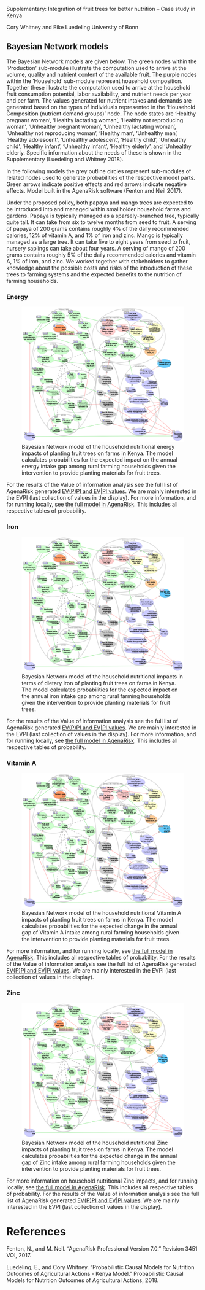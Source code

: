 
Supplementary: Integration of fruit trees for better nutrition – Case
study in Kenya

Cory Whitney and Eike Luedeling University of Bonn

## Bayesian Network models

The Bayesian Network models are given below. The green nodes within the
‘Production’ sub-module illustrate the computation used to arrive at the
volume, quality and nutrient content of the available fruit. The purple
nodes within the ‘Household’ sub-module represent household composition.
Together these illustrate the computation used to arrive at the
household fruit consumption potential, labor availability, and nutrient
needs per year and per farm. The values generated for nutrient intakes
and demands are generated based on the types of individuals represented
in the ‘Household Composition (nutrient demand groups)’ node. The node
states are ‘Healthy pregnant woman’, ‘Healthy lactating woman’, ‘Healthy
not reproducing woman’, ‘Unhealthy pregnant woman’, ‘Unhealthy lactating
woman’, ‘Unhealthy not reproducing woman’, ‘Healthy man’, ‘Unhealthy
man’, ‘Healthy adolescent’, ‘Unhealthy adolescent’, ‘Healthy child’,
‘Unhealthy child’, ‘Healthy infant’, ‘Unhealthy infant’, ‘Healthy
elderly’, and ’Unhealthy elderly. Specific information about the needs
of these is shown in the Supplementary (Luedeling and Whitney 2018).

In the following models the grey outline circles represent sub-modules
of related nodes used to generate probabilities of the respective model
parts. Green arrows indicate positive effects and red arrows indicate
negative effects. Model built in the AgenaRisk software (Fenton and Neil
2017).

Under the proposed policy, both papaya and mango trees are expected to
be introduced into and managed within smallholder household farms and
gardens. Papaya is typically managed as a sparsely-branched tree,
typically quite tall. It can take from six to twelve months from seed to
fruit. A serving of papaya of 200 grams contains roughly 4% of the daily
recommended calories, 12% of vitamin A, and 1% of iron and zinc. Mango
is typically managed as a large tree. It can take five to eight years
from seed to fruit, nursery saplings can take about four years. A
serving of mango of 200 grams contains roughly 5% of the daily
recommended calories and vitamin A, 1% of iron, and zinc. We worked
together with stakeholders to gather knowledge about the possible costs
and risks of the introduction of these trees to farming systems and the
expected benefits to the nutrition of farming households.

### Energy

<figure>
<img src="Figures/AgenaRisk_Energy.png"
alt="Bayesian Network model of the household nutritional energy impacts of planting fruit trees on farms in Kenya. The model calculates probabilities for the expected impact on the annual energy intake gap among rural farming households given the intervention to provide planting materials for fruit trees." />
<figcaption aria-hidden="true">Bayesian Network model of the household
nutritional energy impacts of planting fruit trees on farms in Kenya.
The model calculates probabilities for the expected impact on the annual
energy intake gap among rural farming households given the intervention
to provide planting materials for fruit trees.</figcaption>
</figure>

For the results of the Value of information analysis see the full list
of AgenaRisk generated [EV(P)PI and EV\|PI
values](https://htmlpreview.github.io/?raw.githubusercontent.com/CWWhitney/kenya_fruit_trees/main/data/EVPI_Minimized/EVPI_Energy.html).
We are mainly interested in the EVPI (last collection of values in the
display). For more information, and for running locally, see [the full
model in AgenaRisk](./Models/BN_Model_Energy_170613.cmp). This includes
all respective tables of probability.

### Iron

<figure>
<img src="Figures/AgenaRisk_Iron.png"
alt="Bayesian Network model of the household nutritional impacts in terms of dietary iron of planting fruit trees on farms in Kenya. The model calculates probabilities for the expected impact on the annual iron intake gap among rural farming households given the intervention to provide planting materials for fruit trees." />
<figcaption aria-hidden="true">Bayesian Network model of the household
nutritional impacts in terms of dietary iron of planting fruit trees on
farms in Kenya. The model calculates probabilities for the expected
impact on the annual iron intake gap among rural farming households
given the intervention to provide planting materials for fruit
trees.</figcaption>
</figure>

For the results of the Value of information analysis see the full list
of AgenaRisk generated [EV(P)PI and EV\|PI
values](https://htmlpreview.github.io/?raw.githubusercontent.com/CWWhitney/kenya_fruit_trees/main/data/EVPI_Minimized/EVPI_Iron.html).
We are mainly interested in the EVPI (last collection of values in the
display). For more information, and for running locally, see [the full
model in AgenaRisk](./Models/BN_Model_Iron_170613.cmp). This includes
all respective tables of probability.

### Vitamin A

<figure>
<img src="Figures/AgenaRisk_VitA.png"
alt="Bayesian Network model of the household nutritional Vitamin A impacts of planting fruit trees on farms in Kenya. The model calculates probabilities for the expected change in the annual gap of Vitamin A intake among rural farming households given the intervention to provide planting materials for fruit trees." />
<figcaption aria-hidden="true">Bayesian Network model of the household
nutritional Vitamin A impacts of planting fruit trees on farms in Kenya.
The model calculates probabilities for the expected change in the annual
gap of Vitamin A intake among rural farming households given the
intervention to provide planting materials for fruit trees.</figcaption>
</figure>

For more information, and for running locally, see [the full model in
AgenaRisk](./Models/BN_Model_Vit_A_170613.cmp). This includes all
respective tables of probability. For the results of the Value of
information analysis see the full list of AgenaRisk generated [EV(P)PI
and EV\|PI
values](https://htmlpreview.github.io/?raw.githubusercontent.com/CWWhitney/kenya_fruit_trees/main/data/EVPI_Minimized/EVPI_Vit_A.html).
We are mainly interested in the EVPI (last collection of values in the
display).

### Zinc

<figure>
<img src="Figures/AgenaRisk_Zinc.png"
alt="Bayesian Network model of the household nutritional Zinc impacts of planting fruit trees on farms in Kenya. The model calculates probabilities for the expected change in the annual gap of Zinc intake among rural farming households given the intervention to provide planting materials for fruit trees." />
<figcaption aria-hidden="true">Bayesian Network model of the household
nutritional Zinc impacts of planting fruit trees on farms in Kenya. The
model calculates probabilities for the expected change in the annual gap
of Zinc intake among rural farming households given the intervention to
provide planting materials for fruit trees.</figcaption>
</figure>

For more information on household nutritional Zinc impacts, and for
running locally, see [the full model in
AgenaRisk](./Models/BN_Model_Zinc_170415.cmp). This includes all
respective tables of probability. For the results of the Value of
information analysis see the full list of AgenaRisk generated [EV(P)PI
and EV\|PI
values](https://htmlpreview.github.io/?raw.githubusercontent.com/CWWhitney/kenya_fruit_trees/main/data/EVPI_Minimized/EVPI_Zinc.html).
We are mainly interested in the EVPI (last collection of values in the
display).

# References

Fenton, N., and M. Neil. “AgenaRisk Professional Version 7.0.” Revision
3451 VOI, 2017.

Luedeling, E., and Cory Whitney. “Probabilistic Causal Models for
Nutrition Outcomes of Agricultural Actions - Kenya Model.” Probabilistic
Causal Models for Nutrition Outcomes of Agricultural Actions, 2018.
